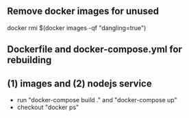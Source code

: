 ## Remove docker images for unused
docker rmi $(docker images -qf "dangling=true")

## Dockerfile and docker-compose.yml for rebuilding
## (1) images and (2) nodejs service
* run "docker-compose build ." and "docker-compose up"
* checkout "docker ps"


